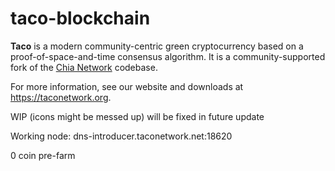 # taco-blockchain

**Taco** is a modern community-centric green cryptocurrency based on a proof-of-space-and-time consensus algorithm. It is a community-supported fork of the [Chia Network](https://github.com/Chia-Network/chia-blockchain) codebase.

For more information, see our website and downloads at https://taconetwork.org.

WIP (icons might be messed up) will be fixed in future update

Working node: dns-introducer.taconetwork.net:18620

0 coin pre-farm
